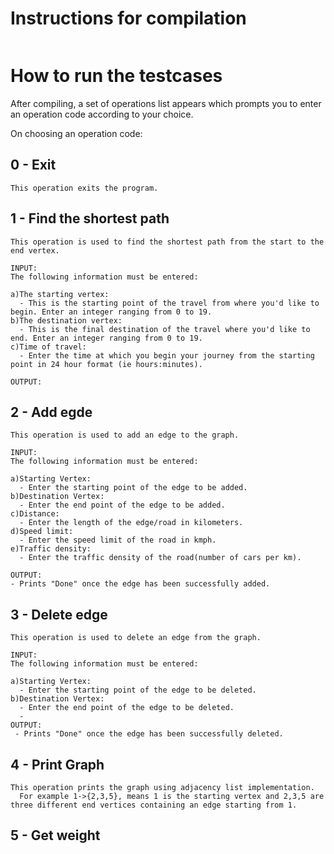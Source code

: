 # Instructions for compilation 
```

```
# How to run the testcases 

After compiling, a set of operations list appears which prompts you to enter an operation code according to your choice. 

On choosing an operation code:

## 0 - Exit 
```
This operation exits the program. 
```
## 1 - Find the shortest path
```
This operation is used to find the shortest path from the start to the end vertex. 

INPUT:
The following information must be entered:

a)The starting vertex:
  - This is the starting point of the travel from where you'd like to begin. Enter an integer ranging from 0 to 19. 
b)The destination vertex:
  - This is the final destination of the travel where you'd like to end. Enter an integer ranging from 0 to 19. 
c)Time of travel:
  - Enter the time at which you begin your journey from the starting point in 24 hour format (ie hours:minutes).

OUTPUT:

```
## 2 - Add egde
```
This operation is used to add an edge to the graph. 

INPUT:
The following information must be entered:

a)Starting Vertex:
  - Enter the starting point of the edge to be added. 
b)Destination Vertex:
  - Enter the end point of the edge to be added. 
c)Distance:
  - Enter the length of the edge/road in kilometers. 
d)Speed limit:
  - Enter the speed limit of the road in kmph. 
e)Traffic density:
  - Enter the traffic density of the road(number of cars per km).
  
OUTPUT:
- Prints "Done" once the edge has been successfully added. 
```
## 3 - Delete edge
```
This operation is used to delete an edge from the graph. 

INPUT:
The following information must be entered:

a)Starting Vertex:
  - Enter the starting point of the edge to be deleted. 
b)Destination Vertex:
  - Enter the end point of the edge to be deleted.
  - 
OUTPUT:
 - Prints "Done" once the edge has been successfully deleted. 
```
## 4 - Print Graph 
```
This operation prints the graph using adjacency list implementation. 
  For example 1->{2,3,5}, means 1 is the starting vertex and 2,3,5 are three different end vertices containing an edge starting from 1. 
```
## 5 - Get weight 
